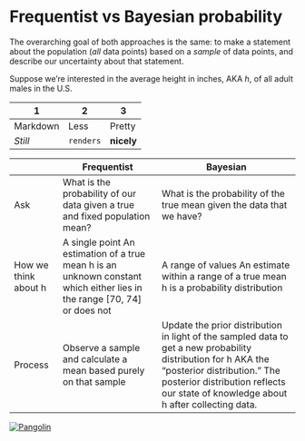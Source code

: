 # Frequentist vs Bayesian probability

The overarching goal of both approaches is the same: to make a statement about the population (*all* data points) based on a *sample* of data points, and describe our uncertainty about that statement.

Suppose we’re interested in the average height in inches, AKA *h*, of all adult males in the U.S.


1 | 2 | 3
--- | --- | ---
Markdown | Less | Pretty
*Still* | `renders` | **nicely**

|                      | Frequentist                                                                                                               | Bayesian                                                                                                                                                                                                                           |
|----------------------|---------------------------------------------------------------------------------------------------------------------------|------------------------------------------------------------------------------------------------------------------------------------------------------------------------------------------------------------------------------------|
| Ask                  | What is the probability of our data given a true and fixed population mean?                                               | What is the probability of the true mean given the data that we have?                                                                                                                                                              |
| How we think about h | A single point An estimation of a true mean  h is an unknown constant which either lies in the range [70, 74] or does not | A range of values An estimate within a range of a true mean h is a probability distribution                                                                                                                                        |
| Process              | Observe a sample and calculate a mean based purely on that sample                                                         | Update the prior distribution in light of the sampled data to get a new probability distribution for h AKA the “posterior distribution.” The posterior distribution reflects our state of knowledge about h after collecting data. |

[![Pangolin](https://i.ytimg.com/vi/LMiYjkG4onM/hqdefault.jpg?custom=true&w=336&h=188&stc=true&jpg444=true&jpgq=90&sp=68&sigh=UvxMNMKfzcbVEJEhJ5zAa8Je9L4)](https://www.youtube.com/watch?v=LMiYjkG4onM)

